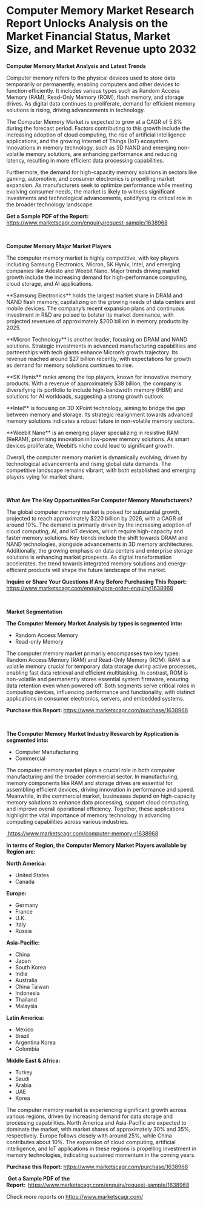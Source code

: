 <p><h1>Computer Memory Market Research Report Unlocks Analysis on the Market Financial Status, Market Size, and Market Revenue upto 2032</h1></p><p><strong>Computer Memory Market Analysis and Latest Trends</strong></p>
<p><p>Computer memory refers to the physical devices used to store data temporarily or permanently, enabling computers and other devices to function efficiently. It includes various types such as Random Access Memory (RAM), Read-Only Memory (ROM), flash memory, and storage drives. As digital data continues to proliferate, demand for efficient memory solutions is rising, driving advancements in technology.</p><p>The Computer Memory Market is expected to grow at a CAGR of 5.8% during the forecast period. Factors contributing to this growth include the increasing adoption of cloud computing, the rise of artificial intelligence applications, and the growing Internet of Things (IoT) ecosystem. Innovations in memory technology, such as 3D NAND and emerging non-volatile memory solutions, are enhancing performance and reducing latency, resulting in more efficient data processing capabilities.</p><p>Furthermore, the demand for high-capacity memory solutions in sectors like gaming, automotive, and consumer electronics is propelling market expansion. As manufacturers seek to optimize performance while meeting evolving consumer needs, the market is likely to witness significant investments and technological advancements, solidifying its critical role in the broader technology landscape.</p></p>
<p><strong>Get a Sample PDF of the Report:&nbsp;</strong> <a href="https://www.marketscagr.com/enquiry/request-sample/1638968?utm_campaign=2097&utm_medium=2&utm_source=Github&utm_content=ia&utm_term=06042025&utm_id=computer-memory">https://www.marketscagr.com/enquiry/request-sample/1638968</a></p>
<p>&nbsp;</p>
<p><strong>Computer Memory Major Market Players</strong></p>
<p><p>The computer memory market is highly competitive, with key players including Samsung Electronics, Micron, SK Hynix, Intel, and emerging companies like Adesto and Weebit Nano. Major trends driving market growth include the increasing demand for high-performance computing, cloud storage, and AI applications.</p><p>**Samsung Electronics** holds the largest market share in DRAM and NAND flash memory, capitalizing on the growing needs of data centers and mobile devices. The company’s recent expansion plans and continuous investment in R&D are poised to bolster its market dominance, with projected revenues of approximately $200 billion in memory products by 2025.</p><p>**Micron Technology** is another leader, focusing on DRAM and NAND solutions. Strategic investments in advanced manufacturing capabilities and partnerships with tech giants enhance Micron’s growth trajectory. Its revenue reached around $27 billion recently, with expectations for growth as demand for memory solutions continues to rise.</p><p>**SK Hynix** ranks among the top players, known for innovative memory products. With a revenue of approximately $38 billion, the company is diversifying its portfolio to include high-bandwidth memory (HBM) and solutions for AI workloads, suggesting a strong growth outlook.</p><p>**Intel** is focusing on 3D XPoint technology, aiming to bridge the gap between memory and storage. Its strategic realignment towards advanced memory solutions indicates a robust future in non-volatile memory sectors.</p><p>**Weebit Nano** is an emerging player specializing in resistive RAM (ReRAM), promising innovation in low-power memory solutions. As smart devices proliferate, Weebit’s niche could lead to significant growth.</p><p>Overall, the computer memory market is dynamically evolving, driven by technological advancements and rising global data demands. The competitive landscape remains vibrant, with both established and emerging players vying for market share.</p></p>
<p>&nbsp;</p>
<p><strong>What Are The Key Opportunities For Computer Memory Manufacturers?</strong></p>
<p><p>The global computer memory market is poised for substantial growth, projected to reach approximately $220 billion by 2026, with a CAGR of around 10%. The demand is primarily driven by the increasing adoption of cloud computing, AI, and IoT devices, which require high-capacity and faster memory solutions. Key trends include the shift towards DRAM and NAND technologies, alongside advancements in 3D memory architectures. Additionally, the growing emphasis on data centers and enterprise storage solutions is enhancing market prospects. As digital transformation accelerates, the trend towards integrated memory solutions and energy-efficient products will shape the future landscape of the market.</p></p>
<p><strong>Inquire or Share Your Questions If Any Before Purchasing This Report:</strong> <a href="https://www.marketscagr.com/enquiry/pre-order-enquiry/1638968?utm_campaign=2097&utm_medium=2&utm_source=Github&utm_content=ia&utm_term=06042025&utm_id=computer-memory">https://www.marketscagr.com/enquiry/pre-order-enquiry/1638968</a></p>
<p>&nbsp;</p>
<p><strong>Market Segmentation</strong></p>
<p><strong>The Computer Memory Market Analysis by types is segmented into:</strong></p>
<p><ul><li>Random Access Memory</li><li>Read-only Memory</li></ul></p>
<p><p>The computer memory market primarily encompasses two key types: Random Access Memory (RAM) and Read-Only Memory (ROM). RAM is a volatile memory crucial for temporary data storage during active processes, enabling fast data retrieval and efficient multitasking. In contrast, ROM is non-volatile and permanently stores essential system firmware, ensuring data retention even when powered off. Both segments serve critical roles in computing devices, influencing performance and functionality, with distinct applications in consumer electronics, servers, and embedded systems.</p></p>
<p><strong>Purchase this Report:&nbsp;</strong><a href="https://www.marketscagr.com/purchase/1638968?utm_campaign=2097&utm_medium=2&utm_source=Github&utm_content=ia&utm_term=06042025&utm_id=computer-memory">https://www.marketscagr.com/purchase/1638968</a></p>
<p>&nbsp;</p>
<p><strong>The Computer Memory Market Industry Research by Application is segmented into:</strong></p>
<p><ul><li>Computer Manufacturing</li><li>Commercial</li></ul></p>
<p><p>The computer memory market plays a crucial role in both computer manufacturing and the broader commercial sector. In manufacturing, memory components like RAM and storage drives are essential for assembling efficient devices, driving innovation in performance and speed. Meanwhile, in the commercial market, businesses depend on high-capacity memory solutions to enhance data processing, support cloud computing, and improve overall operational efficiency. Together, these applications highlight the vital importance of memory technology in advancing computing capabilities across various industries.</p></p>
<p><a href="https://www.marketscagr.com/computer-memory-r1638968?utm_campaign=2097&utm_medium=2&utm_source=Github&utm_content=ia&utm_term=06042025&utm_id=computer-memory">&nbsp;https://www.marketscagr.com/computer-memory-r1638968</a></p>
<p><strong>In terms of Region, the Computer Memory Market Players available by Region are:</strong></p>
<p>
    <p> <strong> North America: </strong>
        <ul>
            <li>United States</li>
            <li>Canada</li>
        </ul>
        </p> 
    <p> <strong> Europe: </strong>
        <ul>
            <li>Germany</li>
            <li>France</li>
            <li>U.K.</li>
            <li>Italy</li>
            <li>Russia</li>
        </ul>
        </p> 
    <p> <strong> Asia-Pacific: </strong>
        <ul>
            <li>China</li>
            <li>Japan</li>
            <li>South Korea</li>
            <li>India</li>
            <li>Australia</li>
            <li>China Taiwan</li>
            <li>Indonesia</li>
            <li>Thailand</li>
            <li>Malaysia</li>
        </ul>
        </p> 
    <p> <strong> Latin America: </strong>
        <ul>
            <li>Mexico</li>
            <li>Brazil</li>
            <li>Argentina Korea</li>
            <li>Colombia</li>
        </ul>
        </p> 
    <p> <strong> Middle East & Africa: </strong>
        <ul>
            <li>Turkey</li>
            <li>Saudi</li>
            <li>Arabia</li>
            <li>UAE</li>
            <li>Korea</li>
        </ul>
    </p>
    </p>
<p><p>The computer memory market is experiencing significant growth across various regions, driven by increasing demand for data storage and processing capabilities. North America and Asia-Pacific are expected to dominate the market, with market shares of approximately 30% and 35%, respectively. Europe follows closely with around 25%, while China contributes about 10%. The expansion of cloud computing, artificial intelligence, and IoT applications in these regions is propelling investment in memory technologies, indicating sustained momentum in the coming years.</p></p>
<p><strong>Purchase this Report: </strong><a href="https://www.marketscagr.com/purchase/1638968?utm_campaign=2097&utm_medium=2&utm_source=Github&utm_content=ia&utm_term=06042025&utm_id=computer-memory">https://www.marketscagr.com/purchase/1638968</a></p>
<p>&nbsp;<strong>Get a Sample PDF of the Report:&nbsp;&nbsp;</strong><a href="https://www.marketscagr.com/enquiry/request-sample/1638968?utm_campaign=2097&utm_medium=2&utm_source=Github&utm_content=ia&utm_term=06042025&utm_id=computer-memory">https://www.marketscagr.com/enquiry/request-sample/1638968</a></p>
<p><strong></strong></p>
<p>Check more reports on <a href="https://www.marketscagr.com/?utm_campaign=2097&utm_medium=2&utm_source=Github&utm_content=ia&utm_term=06042025&utm_id=computer-memory">https://www.marketscagr.com/</a></p>